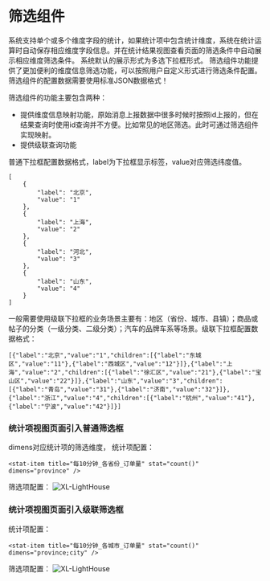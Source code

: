 # 筛选组件

系统支持单个或多个维度字段的统计，如果统计项中包含统计维度，系统在统计运算时自动保存相应维度字段信息。并在统计结果视图查看页面的筛选条件中自动展示相应维度筛选条件。
系统默认的展示形式为多选下拉框形式。 筛选组件功能提供了更加便利的维度信息筛选功能，可以按照用户自定义形式进行筛选条件配置。
筛选组件的配置数据需要使用标准JSON数据格式！

筛选组件的功能主要包含两种：
- 提供维度信息映射功能，原始消息上报数据中很多时候时按照id上报的，但在结果查询时使用id查询并不方便。比如常见的地区筛选。此时可通过筛选组件实现映射。
- 提供级联查询功能

普通下拉框配置数据格式，label为下拉框显示标签，value对应筛选纬度值。

``` 
[
    {
        "label": "北京",
        "value": "1"
    },
    {
        "label": "上海",
        "value": "2"
    },
    {
        "label": "河北",
        "value": "3"
    },
    {
        "label": "山东",
        "value": "4"
    }
]
```

一般需要使用级联下拉框的业务场景主要有：地区（省份、城市、县镇）；商品或帖子的分类（一级分类、二级分类）；汽车的品牌车系等场景。级联下拉框配置数据格式：

```
[{"label":"北京","value":"1","children":[{"label":"东城区","value":"11"},{"label":"西城区","value":"12"}]},{"label":"上海","value":"2","children":[{"label":"徐汇区","value":"21"},{"label":"宝山区","value":"22"}]},{"label":"山东","value":"3","children":[{"label":"青岛","value":"31"},{"label":"济南","value":"32"}]},{"label":"浙江","value":"4","children":[{"label":"杭州","value":"41"},{"label":"宁波","value":"42"}]}]
```

### 统计项视图页面引入普通筛选框
dimens对应统计项的筛选维度，
统计项配置：
```
<stat-item title="每10分钟_各省份_订单量" stat="count()" dimens="province" />
```
筛选项配置：
![XL-LightHouse](https://lighthousedp-1300542249.cos.ap-nanjing.myqcloud.com/screenshot_v2/25.jpg)

### 统计项视图页面引入级联筛选框

统计项配置：
```
<stat-item title="每10分钟_各城市_订单量" stat="count()" dimens="province;city" />
```
筛选项配置：
![XL-LightHouse](https://lighthousedp-1300542249.cos.ap-nanjing.myqcloud.com/screenshot_v2/24.jpg)